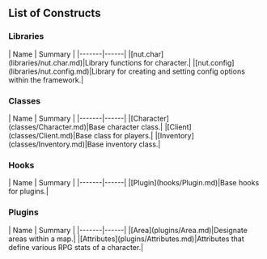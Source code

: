 <h2>List of Constructs</h2>
<h3>Libraries</h3>
| Name | Summary |
|-------|------|
|[nut.char](libraries/nut.char.md)|Library functions for character.|
|[nut.config](libraries/nut.config.md)|Library for creating and setting config options within the framework.|

<h3>Classes</h3>
| Name | Summary |
|-------|------|
|[Character](classes/Character.md)|Base character class.|
|[Client](classes/Client.md)|Base class for players.|
|[Inventory](classes/Inventory.md)|Base inventory class.|

<h3>Hooks</h3>
| Name | Summary |
|-------|------|
|[Plugin](hooks/Plugin.md)|Base hooks for plugins.|

<h3>Plugins</h3>
| Name | Summary |
|-------|------|
|[Area](plugins/Area.md)|Designate areas within a map.|
|[Attributes](plugins/Attributes.md)|Attributes that define various RPG stats of a character.|

